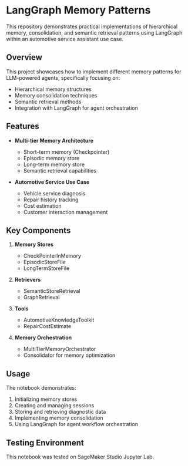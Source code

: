 # LangGraph Memory Patterns

This repository demonstrates practical implementations of hierarchical memory, consolidation, and semantic retrieval patterns using LangGraph within an automotive service assistant use case.

## Overview

This project showcases how to implement different memory patterns for LLM-powered agents, specifically focusing on:
- Hierarchical memory structures
- Memory consolidation techniques
- Semantic retrieval methods
- Integration with LangGraph for agent orchestration

## Features

- **Multi-tier Memory Architecture**
  - Short-term memory (Checkpointer)
  - Episodic memory store
  - Long-term memory store
  - Semantic retrieval capabilities

- **Automotive Service Use Case**
  - Vehicle service diagnosis
  - Repair history tracking
  - Cost estimation
  - Customer interaction management


## Key Components

1. **Memory Stores**
   - CheckPointerInMemory
   - EpisodicStoreFile
   - LongTermStoreFile

2. **Retrievers**
   - SemanticStoreRetrieval
   - GraphRetrieval

3. **Tools**
   - AutomotiveKnowledgeToolkit
   - RepairCostEstimate

4. **Memory Orchestration**
   - MultiTierMemoryOrchestrator
   - Consolidator for memory optimization

## Usage

The notebook demonstrates:
1. Initializing memory stores
2. Creating and managing sessions
3. Storing and retrieving diagnostic data
4. Implementing memory consolidation
5. Using LangGraph for agent workflow orchestration

## Testing Environment

This notebook was tested on SageMaker Studio Jupyter Lab.

